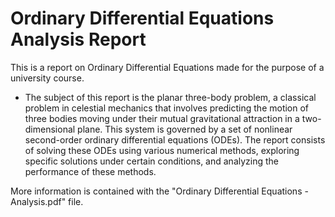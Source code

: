 # Ordinary Differential Equations Analysis Report
This is a report on Ordinary Differential Equations made for the purpose of a university course.  

- The subject of this report is the planar three-body problem, a classical problem in celestial 
mechanics that involves predicting the motion of three bodies moving under their mutual 
gravitational attraction in a two-dimensional plane. This system is governed by a set of nonlinear 
second-order ordinary differential equations (ODEs). The report consists of solving these ODEs 
using various numerical methods, exploring specific solutions under certain conditions, and 
analyzing the performance of these methods.

More information is contained with the "Ordinary Differential Equations - Analysis.pdf" file.
